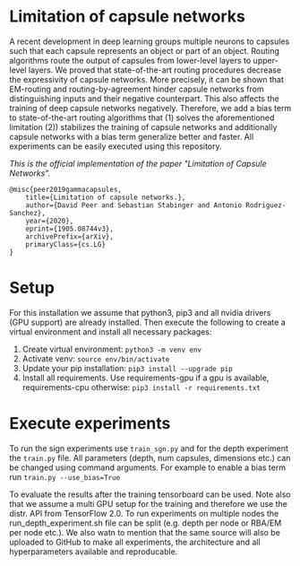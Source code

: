 # Limitation of capsule networks
A recent development in deep learning groups multiple neurons to capsules such that each capsule represents an object or part of an object. Routing algorithms route the output of capsules from lower-level layers to upper-level layers. We proved that state-of-the-art routing procedures decrease the expressivity of capsule networks. More precisely, it can be shown that EM-routing and routing-by-agreement hinder capsule networks from distinguishing inputs and their negative counterpart. This also affects the training of deep capsule networks negatively. Therefore, we add a bias term to state-of-the-art routing algorithms that (1) solves the aforementioned limitation (2)) stabilizes the training of capsule networks and additionally capsule networks with a bias term generalize better and faster. All experiments can be easily executed using this repository.

*This is the official implementation of the paper "Limitation of Capsule Networks".*

    @misc{peer2019gammacapsules,
        title={Limitation of capsule networks.},
        author={David Peer and Sebastian Stabinger and Antonio Rodriguez-Sanchez},
        year={2020},
        eprint={1905.08744v3},
        archivePrefix={arXiv},
        primaryClass={cs.LG}
    }


# Setup
For this installation we assume that python3, pip3 and all nvidia drivers
(GPU support) are already installed. Then execute the following
to create a virtual environment and install all necessary packages:

1. Create virtual environment: ```python3 -m venv env```
2. Activate venv: ```source env/bin/activate```
3. Update your pip installation: ```pip3 install --upgrade pip```
4. Install all requirements. Use requirements-gpu if a gpu is available, requirements-cpu otherwise: ```pip3 install -r requirements.txt```


# Execute experiments
To run the sign experiments use ```train_sgn.py``` and for the depth 
experiment the ```train.py``` file. All parameters (depth, num capsules, 
dimensions etc.) can be changed using command arguments. For example to 
enable a bias term run ```train.py --use_bias=True```

To evaluate the results after the training tensorboard can be used.
Note also that we assume a multi GPU setup for the training and therefore we use the 
distr. API from TensorFlow 2.0. To run experiments on multiple nodes the run_depth_experiment.sh
file can be split (e.g. depth per node or RBA/EM per node etc.). 
We also watn to mention that the same source will also be uploaded 
to GitHub to make all experiments, the architecture and all hyperparameters available and
reproducable.
